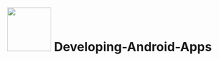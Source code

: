 <h1 align="center"><img src="https://www.gstatic.com/devrel-devsite/prod/v8630d525d2c63b97010320bed1b0ce38685d514a45414a53dd4326ac0a263ebf/android/images/lockup.svg" height=100> Developing-Android-Apps </h1>